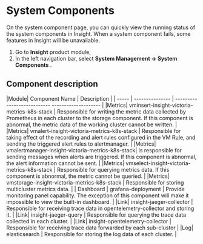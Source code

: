 # System Components

On the system component page, you can quickly view the running status of the system components in Insight. When a system component fails, some features in Insight will be unavailable.

1. Go to __Insight__ product module,
2. In the left navigation bar, select __System Management -> System Components__ .

## Component description

|Module| Component Name | Description |
| ----- | --------------- | --------------------------- -------------------- |
|Metrics| vminsert-insight-victoria-metrics-k8s-stack | Responsible for writing the metric data collected by Prometheus in each cluster to the storage component. If this component is abnormal, the metric data of the working cluster cannot be written. |
|Metrics| vmalert-insight-victoria-metrics-k8s-stack | Responsible for taking effect of the recording and alert rules configured in the VM Rule, and sending the triggered alert rules to alertmanager. |
|Metrics| vmalertmanager-insight-victoria-metrics-k8s-stack| is responsible for sending messages when alerts are triggered. If this component is abnormal, the alert information cannot be sent. |
|Metrics| vmselect-insight-victoria-metrics-k8s-stack | Responsible for querying metrics data. If this component is abnormal, the metric cannot be queried. |
|Metrics| vmstorage-insight-victoria-metrics-k8s-stack | Responsible for storing multicluster metrics data. |
| Dashboard | grafana-deployment | Provide monitoring panel capability. The exception of this component will make it impossible to view the built-in dashboard. |
|Link| insight-jaeger-collector | Responsible for receiving trace data in opentelemetry-collector and storing it. |
|Link| insight-jaeger-query | Responsible for querying the trace data collected in each cluster. |
|Link| insight-opentelemetry-collector | Responsible for receiving trace data forwarded by each sub-cluster |
|Log| elasticsearch | Responsible for storing the log data of each cluster. |